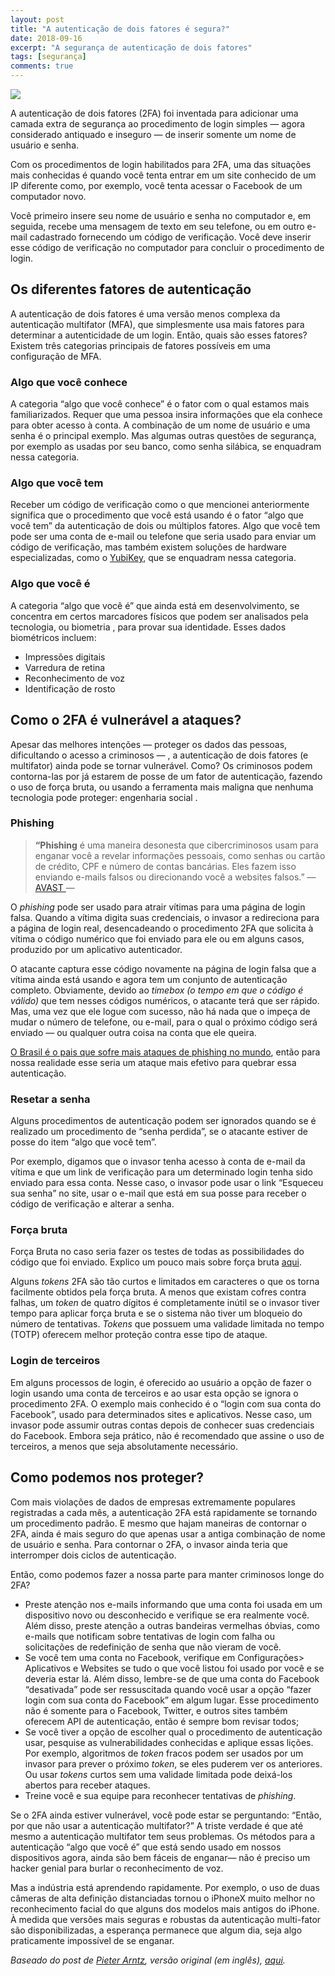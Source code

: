 ```yaml
---
layout: post
title: "A autenticação de dois fatores é segura?"
date: 2018-09-16
excerpt: "A segurança de autenticação de dois fatores"
tags: [segurança]
comments: true
---
```


![](https://cdn-images-1.medium.com/max/2000/1*waKkp881IvOAFjkzp4wHZg.jpeg)

A autenticação de dois fatores (2FA) foi inventada para adicionar uma camada
extra de segurança ao procedimento de login simples — agora considerado
antiquado e inseguro — de inserir somente um nome de usuário e senha.

Com os procedimentos de login habilitados para 2FA, uma das situações mais
conhecidas é quando você tenta entrar em um site conhecido de um IP diferente
como, por exemplo, você tenta acessar o Facebook de um computador novo.

Você primeiro insere seu nome de usuário e senha no computador e, em seguida,
recebe uma mensagem de texto em seu telefone, ou em outro e-mail cadastrado
fornecendo um código de verificação. Você deve inserir esse código de
verificação no computador para concluir o procedimento de login.

## Os diferentes fatores de autenticação

A autenticação de dois fatores é uma versão menos complexa da autenticação
multifator (MFA), que simplesmente usa mais fatores para determinar a
autenticidade de um login. Então, quais são esses fatores? Existem três
categorias principais de fatores possíveis em uma configuração de MFA.

### Algo que você conhece

A categoria “algo que você conhece” é o fator com o qual estamos mais
familiarizados. Requer que uma pessoa insira informações que ela conhece para
obter acesso à conta. A combinação de um nome de usuário e uma senha é o
principal exemplo. Mas algumas outras questões de segurança, por exemplo as
usadas por seu banco, como senha silábica, se enquadram nessa categoria.

### Algo que você tem

Receber um código de verificação como o que mencionei anteriormente significa
que o procedimento que você está usando é o fator “algo que você tem” da
autenticação de dois ou múltiplos fatores. Algo que você tem pode ser uma conta
de e-mail ou telefone que seria usado para enviar um código de verificação, mas
também existem soluções de hardware especializadas, como o
[YubiKey](https://www.yubico.com/), que se enquadram nessa categoria.

### Algo que você é

A categoria “algo que você é” que ainda está em desenvolvimento, se concentra em
certos marcadores físicos que podem ser analisados ​​pela tecnologia, ou
biometria , para provar sua identidade. Esses dados biométricos incluem:

* Impressões digitais
* Varredura de retina
* Reconhecimento de voz
* Identificação de rosto

## Como o 2FA é vulnerável a ataques?

Apesar das melhores intenções — proteger os dados das pessoas, dificultando o
acesso a criminosos — , a autenticação de dois fatores (e multifator) ainda pode
se tornar vulnerável. Como? Os criminosos podem contorna-las por já estarem de
posse de um fator de autenticação, fazendo o uso de força bruta, ou usando a
ferramenta mais maligna que nenhuma tecnologia pode proteger: engenharia social
.

### Phishing

> **“Phishing** é uma maneira desonesta que cibercriminosos usam para enganar você
> a revelar informações pessoais, como senhas ou cartão de crédito, CPF e número
de contas bancárias. Eles fazem isso enviando e-mails falsos ou direcionando
você a websites falsos.” — [AVAST ](https://www.avast.com/pt-br/c-phishing)—

O *phishing* pode ser usado para atrair vítimas para uma página de login falsa.
Quando a vítima digita suas credenciais, o invasor a redireciona para a página
de login real, desencadeando o procedimento 2FA que solicita à vítima o código
numérico que foi enviado para ele ou em alguns casos, produzido por um
aplicativo autenticador.

O atacante captura esse código novamente na página de login falsa que a vítima
ainda está usando e agora tem um conjunto de autenticação completo. Obviamente,
devido ao *timebox (o tempo em que o código é válido)* que tem nesses códigos
numéricos, o atacante terá que ser rápido. Mas, uma vez que ele logue com
sucesso, não há nada que o impeça de mudar o número de telefone, ou e-mail, para
o qual o próximo código será enviado — ou qualquer outra coisa na conta que ele
queira.

[O Brasil é o pais que sofre mais ataques de phishing no
mundo](https://www.tecmundo.com.br/seguranca/133244-1-lugar-brasil-pais-sofre-ataques-phishing-mundo.htm),
então para nossa realidade esse seria um ataque mais efetivo para quebrar essa
autenticação.

### Resetar a senha

Alguns procedimentos de autenticação podem ser ignorados quando se é realizado
um procedimento de “senha perdida”, se o atacante estiver de posse do item “algo
que você tem”.

Por exemplo, digamos que o invasor tenha acesso à conta de e-mail da vítima e
que um link de verificação para um determinado login tenha sido enviado para
essa conta. Nesse caso, o invasor pode usar o link “Esqueceu sua senha” no site,
usar o e-mail que está em sua posse para receber o código de verificação e
alterar a senha.

### Força bruta

Força Bruta no caso seria fazer os testes de todas as possibilidades do código
que foi enviado. Explico um pouco mais sobre força bruta
[aqui](https://medium.com/@pmdragon/uma-visÃ£o-geral-sobre-funÃ§Ãµes-hash-teoria-e-seguranÃ§a-c3f9ae74755e).

Alguns *tokens* 2FA são tão curtos e limitados em caracteres o que os torna
facilmente obtidos pela força bruta. A menos que existam cofres contra falhas,
um *token* de quatro dígitos é completamente inútil se o invasor tiver tempo
para aplicar força bruta e se o sistema não tiver um bloqueio do número de
tentativas. *Tokens* que possuem uma validade limitada no tempo (TOTP) oferecem
melhor proteção contra esse tipo de ataque.

### Login de terceiros

Em alguns processos de login, é oferecido ao usuário a opção de fazer o login
usando uma conta de terceiros e ao usar esta opção se ignora o procedimento 2FA.
O exemplo mais conhecido é o “login com sua conta do Facebook”, usado para
determinados sites e aplicativos. Nesse caso, um invasor pode assumir outras
contas depois de conhecer suas credenciais do Facebook. Embora seja prático, não
é recomendado que assine o uso de terceiros, a menos que seja absolutamente
necessário.

## Como podemos nos proteger?

Com mais violações de dados de empresas extremamente populares registradas a
cada mês, a autenticação 2FA está rapidamente se tornando um procedimento
padrão. E mesmo que hajam maneiras de contornar o 2FA, ainda é mais seguro do
que apenas usar a antiga combinação de nome de usuário e senha. Para contornar o
2FA, o invasor ainda teria que interromper dois ciclos de autenticação.

Então, como podemos fazer a nossa parte para manter criminosos longe do 2FA?

* Preste atenção nos e-mails informando que uma conta foi usada em um dispositivo
novo ou desconhecido e verifique se era realmente você. Além disso, preste
atenção a outras bandeiras vermelhas óbvias, como e-mails que notificam sobre
tentativas de login com falha ou solicitações de redefinição de senha que não
vieram de você.
* Se você tem uma conta no Facebook, verifique em Configurações> Aplicativos e
Websites se tudo o que você listou foi usado por você e se deveria estar lá.
Além disso, lembre-se de que uma conta do Facebook “desativada” pode ser
ressuscitada quando você usar a opção “fazer login com sua conta do Facebook” em
algum lugar. Esse procedimento não é somente para o Facebook, Twitter, e outros
sites também oferecem API de autenticação, então é sempre bom revisar todos;
* Se você tiver a opção de escolher qual o procedimento de autenticação usar,
pesquise as vulnerabilidades conhecidas e aplique essas lições. Por exemplo,
algoritmos de *token* fracos podem ser usados ​​por um invasor para prever o
próximo *token*, se eles puderem ver os anteriores. Ou usar *tokens* curtos sem
uma validade limitada pode deixá-los abertos para receber ataques.
* Treine você e sua equipe para reconhecer tentativas de *phishing*.

Se o 2FA ainda estiver vulnerável, você pode estar se perguntando: “Então, por
que não usar a autenticação multifator?” A triste verdade é que até mesmo a
autenticação multifator tem seus problemas. Os métodos para a autenticação “algo
que você é” que está sendo usado em nossos dispositivos agora, ainda são bem
fáceis de enganar— não é preciso um hacker genial para burlar o reconhecimento
de voz.

Mas a indústria está aprendendo rapidamente. Por exemplo, o uso de duas câmeras
de alta definição distanciadas tornou o iPhoneX muito melhor no reconhecimento
facial do que alguns dos modelos mais antigos do iPhone. À medida que versões
mais seguras e robustas da autenticação multi-fator são disponibilizadas, a
esperança permanece que algum dia, seja algo praticamente impossível de se
enganar.

*Baseado do post de *[Pieter
Arntz](https://blog.malwarebytes.com/author/metallicamvp/)*, versão original (em
inglês),
*[aqui](https://blog.malwarebytes.com/101/2018/09/two-factor-authentication-2fa-secure-seems/)*.*



